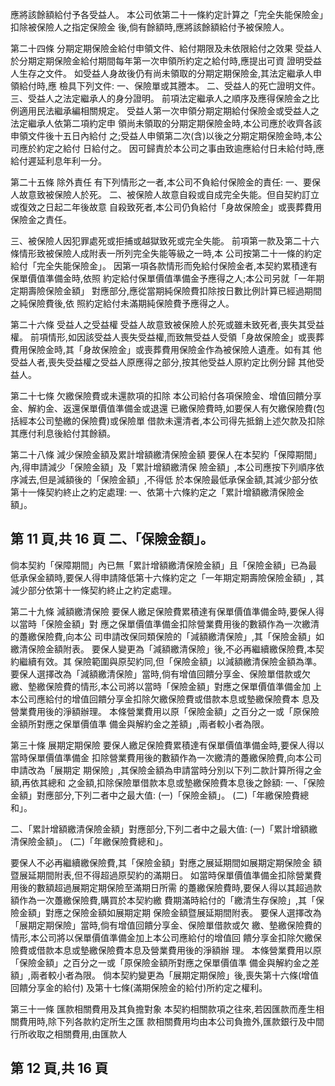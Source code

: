 應將該餘額給付予各受益人。 本公司依第二十一條約定計算之「完全失能保險金」扣除被保險人之指定保險金 後,倘有餘額時,應將該餘額給付予被保險人。 

第二十四條 分期定期保險金給付申領文件、給付期限及未依限給付之效果 受益人於分期定期保險金給付期間每年第一次申領所約定之給付時,應提出可資 證明受益人生存之文件。 如受益人身故後仍有尚未領取的分期定期保險金,其法定繼承人申領給付時,應 檢具下列文件: 一、保險單或其謄本。 二、受益人的死亡證明文件。 三、受益人之法定繼承人的身分證明。 前項法定繼承人之順序及應得保險金之比例適用民法繼承編相關規定。 受益人第一次申領分期定期給付保險金或受益人之法定繼承人依第二項約定申 領尚未領取的分期定期保險金時,本公司應於收齊各該申領文件後十五日內給付 之;受益人申領第二次(含)以後之分期定期保險金時,本公司應於約定之給付 日給付之。 因可歸責於本公司之事由致逾應給付日未給付時,應給付遲延利息年利一分。 

第二十五條 除外責任 有下列情形之一者,本公司不負給付保險金的責任: 一、要保人故意致被保險人於死。 二、被保險人故意自殺或自成完全失能。但自契約訂立或復效之日起二年後故意 自殺致死者,本公司仍負給付「身故保險金」或喪葬費用保險金之責任。 

三、被保險人因犯罪處死或拒捕或越獄致死或完全失能。 前項第一款及第二十六條情形致被保險人成附表一所列完全失能等級之一時,本 公司按第二十一條的約定給付「完全失能保險金」。 因第一項各款情形而免給付保險金者,本契約累積達有保單價值準備金時,依照 約定給付保單價值準備金予應得之人;本公司另就「一年期定期壽險保險金額」 對應部分,應從當期純保險費扣除按日數比例計算已經過期間之純保險費後,依 照約定給付未滿期純保險費予應得之人。 

第二十六條 受益人之受益權 受益人故意致被保險人於死或雖未致死者,喪失其受益權。 前項情形,如因該受益人喪失受益權,而致無受益人受領「身故保險金」或喪葬 費用保險金時,其「身故保險金」或喪葬費用保險金作為被保險人遺產。如有其 他受益人者,喪失受益權之受益人原應得之部分,按其他受益人原約定比例分歸 其他受益人。 

第二十七條 欠繳保險費或未還款項的扣除 本公司給付各項保險金、增值回饋分享金、解約金、返還保單價值準備金或退還 已繳保險費時,如要保人有欠繳保險費(包括經本公司墊繳的保險費)或保險單 借款未還清者,本公司得先抵銷上述欠款及扣除其應付利息後給付其餘額。 

第二十八條 減少保險金額及累計增額繳清保險金額 要保人在本契約「保障期間」內,得申請減少「保險金額」及「累計增額繳清保 險金額」,本公司應按下列順序依序減去,但是減額後的「保險金額」,不得低 於本保險最低承保金額,其減少部分依第十一條契約終止之約定處理: 一、依第十六條約定之「累計增額繳清保險金額」。 

## 第 11 頁,共 16 頁 二、「保險金額」。

倘本契約「保障期間」內已無「累計增額繳清保險金額」且「保險金額」已為最 低承保金額時,要保人得申請降低第十六條約定之「一年期定期壽險保險金額」, 其減少部分依第十一條契約終止之約定處理。 

第二十九條 減額繳清保險 要保人繳足保險費累積達有保單價值準備金時,要保人得以當時「保險金額」對 應之保單價值準備金扣除營業費用後的數額作為一次繳清的躉繳保險費,向本公 司申請改保同類保險的「減額繳清保險」,其「保險金額」如繳清保險金額附表。 要保人變更為「減額繳清保險」後,不必再繼續繳保險費,本契約繼續有效。其 保險範圍與原契約同,但「保險金額」以減額繳清保險金額為準。 要保人選擇改為「減額繳清保險」當時,倘有增值回饋分享金、保險單借款或欠 繳、墊繳保險費的情形,本公司將以當時「保險金額」對應之保單價值準備金加 上本公司應給付的增值回饋分享金扣除欠繳保險費或借款本息或墊繳保險費本 息及營業費用後的淨額辦理。 本條營業費用以原「保險金額」之百分之一或「原保險金額所對應之保單價值準 備金與解約金之差額」,兩者較小者為限。 

第三十條 展期定期保險 要保人繳足保險費累積達有保單價值準備金時,要保人得以當時保單價值準備金 扣除營業費用後的數額作為一次繳清的躉繳保險費,向本公司申請改為「展期定 期保險」,其保險金額為申請當時分別以下列二款計算所得之金額,再依其總和 之金額,扣除保險單借款本息或墊繳保險費本息後之餘額: 一、「保險金額」對應部分,下列二者中之最大值: 
(一)「保險金額」。 (二)「年繳保險費總和」。 

二、「累計增額繳清保險金額」對應部分,下列二者中之最大值: 
(一)「累計增額繳清保險金額」。 (二)「年繳保險費總和」。 

要保人不必再繼續繳保險費,其「保險金額」對應之展延期間如展期定期保險金 額暨展延期間附表,但不得超過原契約的滿期日。 如當時保單價值準備金扣除營業費用後的數額超過展期定期保險至滿期日所需 的躉繳保險費時,要保人得以其超過款額作為一次躉繳保險費,購買於本契約繳 費期滿時給付的「繳清生存保險」,其「保險金額」對應之保險金額如展期定期 保險金額暨展延期間附表。 要保人選擇改為「展期定期保險」當時,倘有增值回饋分享金、保險單借款或欠 繳、墊繳保險費的情形,本公司將以保單價值準備金加上本公司應給付的增值回 饋分享金扣除欠繳保險費或借款本息或墊繳保險費本息及營業費用後的淨額辦 理。 本條營業費用以原「保險金額」之百分之一或「原保險金額所對應之保單價值準 備金與解約金之差額」,兩者較小者為限。 倘本契約變更為「展期定期保險」後,喪失第十六條(增值回饋分享金的給付) 及第十七條(滿期保險金的給付)所約定之權利。 

第三十一條 匯款相關費用及其負擔對象 本契約相關款項之往來,若因匯款而產生相關費用時,除下列各款約定所生之匯 款相關費用均由本公司負擔外,匯款銀行及中間行所收取之相關費用,由匯款人

## 第 12 頁,共 16 頁
